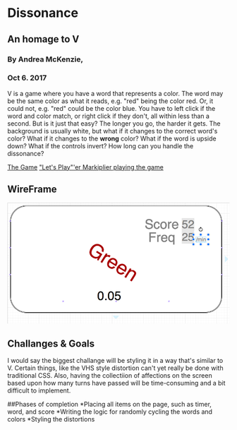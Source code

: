 # Dissonance 
## An homage to V
### By Andrea McKenzie, 
### Oct 6. 2017

V is a game where you have a word that represents a color. The word may be the same color as what it reads, e.g. "red" being the color red. Or, it could not, e.g. "red" could be the color blue. You have to left click if the word and color match, or right click if they don't, all within less than a second. But is it just that easy? The longer you go, the harder it gets. The background is usually white, but what if it changes to the correct word's color? What if it changes to the **wrong** color? What if the word is upside down? What if the controls invert? How long can you handle the dissonance?

[The Game](https://gamejolt.com/games/v/122286)
["Let's Play"'er Markiplier playing the game](https://www.youtube.com/watch?v=JuSsJFpEnV4)

## WireFrame

![Wireframe](proposal-wireframe.png)

## Challanges & Goals

I would say the biggest challange will be styling it in a way that's similar to V. Certain things, like the VHS style distortion can't yet really be done with traditional CSS. Also, having the collectiion of affections on the screen based upon how many turns have passed will be time-consuming and a bit difficult to implement. 

##Phases of completion
  *Placing all items on the page, such as timer, word, and score
  *Writing the logic for randomly cycling the words and colors
  *Styling the distortions 
